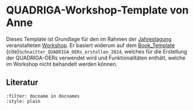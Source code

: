 # QUADRIGA-Workshop-Template von Anne

Dieses Template ist Grundlage für den im Rahmen der [Jahrestagung](https://www.quadriga-dk.de/de/quadriga-jahresveranstaltung-2025) veranstalteten [Workshop](https://github.com/quadriga-dk/OER-Workshop). Er basiert widerum auf dem [Book_Template](https://github.com/quadriga-dk/Book_Template) {cite}`Schnaitter_QUADRIGA_OERs_erstellen_2024`, welches für die Erstellung der QUADRIGA-OERs verwendet wird und Funktionalitäten enthält, welche im Workshop nicht behandelt werden können.



## Literatur
```{bibliography}
:filter: docname in docnames
:style: plain
```
